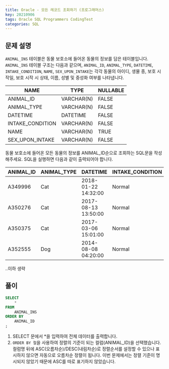 ```yaml
---
title: Oracle - 모든 레코드 조회하기 (프로그래머스)
key: 20210906
tags: Oracle SQL Programmers CodingTest
categories: SQL
---
```


## 문제 설명

`ANIMAL_INS` 테이블은 동물 보호소에 들어온 동물의 정보를 담은 테이블입니다. `ANIMAL_INS` 테이블 구조는 다음과 같으며, `ANIMAL_ID`, `ANIMAL_TYPE`, `DATETIME`, `INTAKE_CONDITION`, `NAME`, `SEX_UPON_INTAKE`는 각각 동물의 아이디, 생물 종, 보호 시작일, 보호 시작 시 상태, 이름, 성별 및 중성화 여부를 나타냅니다.

|NAME|TYPE|NULLABLE|
|---|---|---|
|ANIMAL_ID|VARCHAR(N)|FALSE|
|ANIMAL_TYPE|VARCHAR(N)|FALSE|
|DATETIME|DATETIME|FALSE|
|INTAKE_CONDITION|VARCHAR(N)|FALSE|
|NAME|VARCHAR(N)|TRUE|
|SEX_UPON_INTAKE|VARCHAR(N)|FALSE|

동물 보호소에 들어온 모든 동물의 정보를 ANIMAL_ID순으로 조회하는 SQL문을 작성해주세요. SQL을 실행하면 다음과 같이 출력되어야 합니다.

|ANIMAL_ID|ANIMAL_TYPE|DATETIME|INTAKE_CONDITION|NAME|SEX_UPON_INTAKE|
|---|---|---|---|---|---|
|A349996|Cat|2018-01-22 14:32:00|Normal|Sugar|Neutered Male|
|A350276|Cat|2017-08-13 13:50:00|Normal|Jewel|Spayed Female|
|A350375|Cat|2017-03-06 15:01:00|Normal|Meo|Neutered Male|
|A352555|Dog|2014-08-08 04:20:00|Normal|Harley|Spayed Female|

..이하 생략

## 풀이

~~~sql
SELECT
    *
FROM
    ANIMAL_INS
ORDER BY
    ANIMAL_ID
;
~~~

1. SELECT 문에서 *을 입력하여 전체 데이터를 출력합니다.  
2. `ORDER BY 절`을 사용하여 정렬의 기준이 되는 컬럼(ANIMAL_ID)을 선택했습니다. 컬럼명 뒤에 ASC(오름차순)/DESC(내림차순)로 정렬순서를 설정할 수 있으나 표시하지 않으면 자동으로 오름차순 정렬이 됩니다. 이번 문제에서는 정렬 기준이 명시되지 않았기 때문에 ASC를 따로 표기하지 않았습니다.  